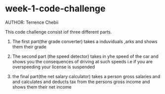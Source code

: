 # week-1-code-challenge

AUTHOR: Terrence Chebii

This code challenge consist iof three different parts. 

1. The first part(the grade converter) takes a induviduals ,arks and shows them their grade

2. The second part (the speed detector) takes in yhe speed of the car and shows you the consequences of driving at such speeds i.e if you are overspeeding your license is suspended

3. the final part(the net salary calculator) takes a person gross salaries and and calculates and deducts tax from the persons gross income and shows them their net income
